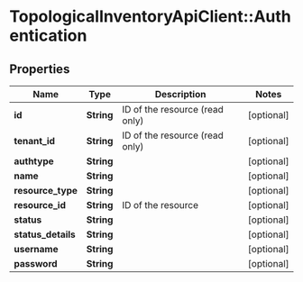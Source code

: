 # TopologicalInventoryApiClient::Authentication

## Properties
Name | Type | Description | Notes
------------ | ------------- | ------------- | -------------
**id** | **String** | ID of the resource (read only) | [optional] 
**tenant_id** | **String** | ID of the resource (read only) | [optional] 
**authtype** | **String** |  | [optional] 
**name** | **String** |  | [optional] 
**resource_type** | **String** |  | [optional] 
**resource_id** | **String** | ID of the resource | [optional] 
**status** | **String** |  | [optional] 
**status_details** | **String** |  | [optional] 
**username** | **String** |  | [optional] 
**password** | **String** |  | [optional] 


